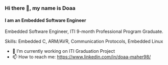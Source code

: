### Hi there 👋, my name is Doaa
#### I am an Embedded Software Engineer
Embedded Software Engineer, ITI 9-month Professional Program Graduate.

Skills: Embedded C, ARM/AVR, Communication Protocols, Embedded Linux

- 🔭 I’m currently working on ITI Graduation Project 
- 📫 How to reach me: https://www.linkedin.com/in/doaa-maher98/ 
